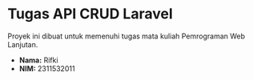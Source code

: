 # Tugas API CRUD Laravel

Proyek ini dibuat untuk memenuhi tugas mata kuliah Pemrograman Web Lanjutan.

-   **Nama:** Rifki
-   **NIM:** 2311532011
